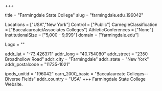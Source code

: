 
+++

title = "Farmingdale State College"
slug = "farmingdale.edu_196042"

Locations = ["USA","New York"]
Control = ["Public"]
CarnegieClassification = ["Baccalaureate/Associates Colleges"]
AthleticConferences = ["None"]
InstitutionalSize = ["5,000 - 9,999"]
domain = ["farmingdale.edu"]

Logo = ""

addr_lat = "-73.426371"
addr_long = "40.754080"
addr_street = "2350 Broadhollow Road"
addr_city = "Farmingdale"
addr_state = "New York"
addr_postalcode = "11735-1021"

ipeds_unitid = "196042"
carn_2000_basic = "Baccalaureate Colleges--Diverse Fields"
addr_country = "USA"
+++
    Farmingdale State College Website.
